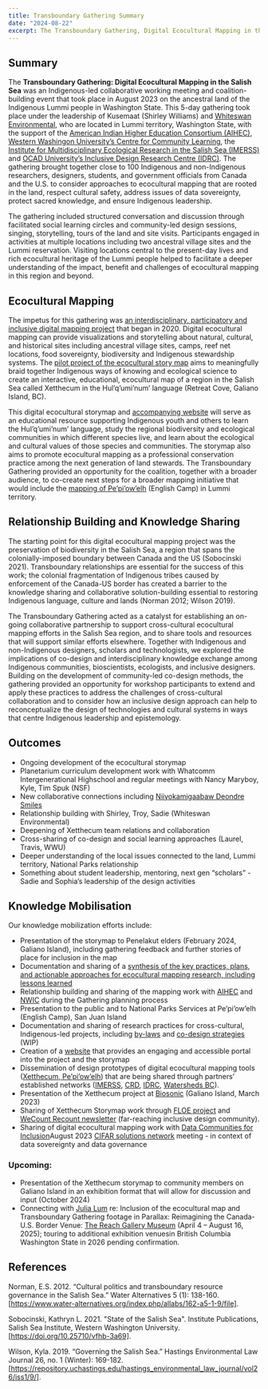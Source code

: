 ```yaml
---
title: Transboundary Gathering Summary
date: "2024-08-22"
excerpt: The Transboundary Gathering, Digital Ecocultural Mapping in the Salish Sea was an Indigenous-led collaborative working meeting and coalition-building event
---
```

## Summary

The **Transboundary Gathering: Digital Ecocultural Mapping in the Salish Sea** was an Indigenous-led collaborative
working meeting and coalition-building event that took place in August 2023 on the ancestral land of the Indigenous
Lummi people in Washington State. This 5-day gathering took place under the leadership of Kusemaat (Shirley Williams)
and [Whiteswan Environmental](https://www.whiteswanenvironmental.org/), who are located in Lummi territory, Washington
State, with the support of the [American Indian Higher Education Consortium (AIHEC)](https://www.aihec.org/),
[Western Washingon University’s Centre for Community Learning](https://ccl.wwu.edu/), the
[Institute for Multidisciplinary Ecological Research in the Salish Sea (IMERSS)](https://imerss.org/)
and [OCAD University’s Inclusive Design Research Centre (IDRC)](https://idrc.ocadu.ca/). The gathering brought
together close to 100 Indigenous and non-Indigenous researchers, designers, students, and government officials
from Canada and the U.S. to consider approaches to ecocultural mapping that are rooted in the land, respect
cultural safety, address issues of data sovereignty, protect sacred knowledge, and ensure Indigenous leadership.

The gathering included structured conversation and discussion through facilitated social learning circles and
community-led design sessions, singing, storytelling, tours of the land and site visits. Participants engaged
in activities at multiple locations including two ancestral village sites and the Lummi reservation. Visiting
locations central to the present-day lives and rich ecocultural heritage of the Lummi people helped to facilitate a
deeper understanding of the impact, benefit and challenges of ecocultural mapping in this region and beyond.

## Ecocultural Mapping

The impetus for this gathering was
[an interdisciplinary, participatory and inclusive digital mapping project](https://www.youtube.com/watch?v=0v84S7DeORU)
that began in 2020. Digital ecocultural mapping can provide visualizations and storytelling about natural, cultural,
and historical sites including ancestral village sites, camps, reef net locations, food sovereignty, biodiversity and
Indigenous stewardship systems. ​The
[pilot project of the ecocultural story map](https://imerss.github.io/xetthecum-storymap-story/Xetthecum-Storymap-Reknitted.html#)
aims to meaningfully braid together Indigenous ways of knowing and ecological science to create an interactive,
educational, ecocultural map of a region in the Salish Sea called Xetthecum in the Hul’q’umi’num’ language
(Retreat Cove, Galiano Island, BC).

This digital ecocultural storymap and [accompanying website](https://imerss.github.io/xetthecum-storymap/)
will serve as an educational resource supporting Indigenous youth and others to learn the Hul’q’umi’num’ language,
study the regional biodiversity and ecological communities in which different species live, and learn about the
ecological and cultural values of those species and communities. The storymap also aims to promote ecocultural mapping
as a professional conservation practice among the next generation of land stewards. The Transboundary Gathering
provided an opportunity for the coalition, together with a broader audience, to co-create next steps for a broader
mapping initiative that would include the
[mapping of Pe’pi’ow’elh](https://imerss.github.io/imerss-bioinfo/Pe%27pi%27ow%27elh.html)
(English Camp) in Lummi territory.

## Relationship Building and Knowledge Sharing

The starting point for this digital ecocultural mapping project was the preservation of biodiversity in the Salish Sea,
a region that spans the colonially-imposed boundary between Canada and the US (Sobocinski 2021). Transboundary
relationships are essential for the success of this work; the colonial fragmentation of Indigenous tribes caused
by enforcement of the Canada-US border has created a barrier to the knowledge sharing and collaborative
solution-building essential to restoring Indigenous language, culture and lands (Norman 2012; Wilson 2019).

The Transboundary Gathering acted as a catalyst for establishing an on-going collaborative partnership to support
cross-cultural ecocultural mapping efforts in the Salish Sea region, and to share tools and resources that will
support similar efforts elsewhere. Together with Indigenous and non-Indigenous designers, scholars and technologists,
we explored the implications of co-design and interdisciplinary knowledge exchange among Indigenous communities,
bioscientists, ecologists, and inclusive designers. Building on the development of community-led co-design methods,
the gathering provided an opportunity for workshop participants to extend and apply these practices to address
the challenges of cross-cultural collaboration and to consider how an inclusive design approach can help to
reconceptualize the design of technologies and cultural systems in ways that centre Indigenous leadership and
epistemology.

## Outcomes

- Ongoing development of the ecocultural storymap
- Planetarium curriculum development work with Whatcomm Intergenerational Highschool and regular meetings with Nancy
Maryboy, Kyle, Tim Spuk (NSF)
- New collaborative connections including
[Niiyokamigaabaw Deondre Smiles](https://www.uvic.ca/socialsciences/geography/department/our-people/faculty/smilesdeondre.php)
- Relationship building with Shirley, Troy, Sadie (Whiteswan Environmental)
- Deepening of Xetthecum team relations and collaboration
- Cross-sharing of co-design and social learning approaches (Laurel, Travis, WWU)
- Deeper understanding of the local issues connected to the land, Lummi territory, National Parks relationship
- Something about student leadership, mentoring, next gen “scholars” - Sadie and Sophia’s
leadership of the design activities

## Knowledge Mobilisation

Our knowledge mobilization efforts include:

- Presentation of the storymap to Penelakut elders (February 2024, Galiano Island), including gathering feedback and
further stories of place for inclusion in the map
- Documentation and sharing of a
[synthesis of the key practices, plans, and actionable approaches for ecocultural mapping research, including lessons learned](https://docs.google.com/document/d/15aE_WDgoj8CiBkbFj5zX78OknL-EIC9P/edit?rtpof=true&sd=true)
- Relationship building and sharing of the mapping work with
[AIHEC](https://www.aihec.org/) and [NWIC](https://www.nwic.edu/)
during the Gathering planning process
- Presentation to the public and to National Parks Services at Pe’pi’ow’elh (English Camp), San Juan Island
- Documentation and sharing of research practices for cross-cultural, Indigenous-led projects, including
[by-laws](https://docs.google.com/document/d/1K5NH0vcXn8qIS210acESq_-t5_qF-QAWjoMMMVM2zyQ/edit) and
[co-design strategies](https://community-led.design/) (WIP)
- Creation of a [website](https://imerss.github.io/xetthecum-storymap/)
that provides an engaging and accessible portal into the project and the storymap
- Dissemination of design prototypes of digital ecocultural mapping tools
([Xetthecum, Pe’pi’ow’elh](https://imerss.github.io/xetthecum-storymap-story/Xetthecum-Storymap-Reknitted.html#))
that are being shared through partners’ established networks ([IMERSS](https://imerss.org/), [CRD](https://www.crd.bc.ca/),
[IDRC](https://idrc.ocadu.ca/), [Watersheds BC](https://watershedsbc.ca/)).
- Presentation of the Xetthecum project at [Biosonic](https://www.activepassive.ca/archive-biosonic-2023.html)
(Galiano Island, March 2023)
- Sharing of Xetthecum Storymap work through
[FLOE project](https://floeproject.org/news/2023-09-05-an-indigenous-led-transboundary-gathering/)
and [WeCount Recount newsletter](https://mailchi.mp/969e334f9042/we-count-recount-may-jun-2024?e=0e5ac39be9)
(far-reaching inclusive design community).
- Sharing of digital ecocultural mapping work with [Data Communities for Inclusion](https://datacommunities.ca/)August
2023 [CIFAR solutions network](https://cifar.ca/ai/ai-and-society/cifar-solution-networks/data-communities-for-inclusion/)
meeting - in context of data sovereignty and data governance

### Upcoming:

- Presentation of the Xetthecum storymap to community members on Galiano Island in an exhibition format that will
allow for discussion and input (October 2024)
- Connecting with [Julia Lum](https://www.scrippscollege.edu/offices/profile/julia-lum)
re: Inclusion of the ecocultural map and Transboundary Gathering footage in Parallax: Reimagining the Canada-U.S.
Border Venue: [The Reach Gallery Museum](https://thereach.ca/) (April 4 – August 16, 2025); touring to additional
exhibition venuesin British Columbia Washington State in 2026 pending confirmation.

## References

Norman, E.S. 2012. “Cultural politics and transboundary resource governance in the Salish Sea.”
Water Alternatives 5 (1): 138-160.
[https://www.water-alternatives.org/index.php/allabs/162-a5-1-9/file].

Sobocinski, Kathryn L. 2021. "State of the Salish Sea".
Institute Publications, Salish Sea Institute, Western Washington University. [https://doi.org/10.25710/vfhb-3a69].

Wilson, Kyla. 2019. “Governing the Salish Sea.” Hastings Environmental Law Journal 26, no.
1 (Winter): 169-182.
[https://repository.uchastings.edu/hastings_environmental_law_journal/vol26/iss1/9/].
